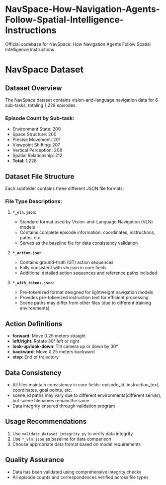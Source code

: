# NavSpace-How-Navigation-Agents-Follow-Spatial-Intelligence-Instructions
Official codebase for NavSpace: How Navigation Agents Follow Spatial Intelligence Instructions

# NavSpace Dataset

## Dataset Overview
The NavSpace dataset contains vision-and-language navigation data for 6 sub-tasks, totaling 1,228 episodes.

### Episode Count by Sub-task:
- Environment State: 200
- Space Structure: 200  
- Precise Movement: 201
- Viewpoint Shifting: 207
- Vertical Perception: 208
- Spatial Relationship: 212
- **Total**: 1,228

## Dataset File Structure
Each subfolder contains three different JSON file formats:

### File Type Descriptions:
1. **`*_vln.json`**: 
   - Standard format used by Vision-and-Language Navigation (VLN) models
   - Contains complete episode information: coordinates, instructions, paths, etc.
   - Serves as the baseline file for data consistency validation

2. **`*_action.json`**: 
   - Contains ground-truth (GT) action sequences
   - Fully consistent with vln.json in core fields
   - Additional detailed action sequences and reference paths included

3. **`*_with_tokens.json`**: 
   - Pre-tokenized format designed for lightweight navigation models
   - Provides pre-tokenized instruction text for efficient processing
   - Scene paths may differ from other files (due to different training environments)

## Action Definitions
- **forward**: Move 0.25 meters straight
- **left/right**: Rotate 30° left or right
- **look-up/look-down**: Tilt camera up or down by 30°
- **backward**: Move 0.25 meters backward
- **stop**: End of trajectory

## Data Consistency
- All files maintain consistency in core fields: episode_id, instruction_text, coordinates, goal points, etc.
- scene_id paths may vary due to different environments(different server), but scene filenames remain the same
- Data integrity ensured through validation program

## Usage Recommendations
1. Use `validate_dataset_integrity.py` to verify data integrity
2. Use `*_vln.json` as baseline for data comparison
3. Choose appropriate data format based on model requirements

## Quality Assurance
- Data has been validated using comprehensive integrity checks
- All episode counts and correspondences verified across file types
